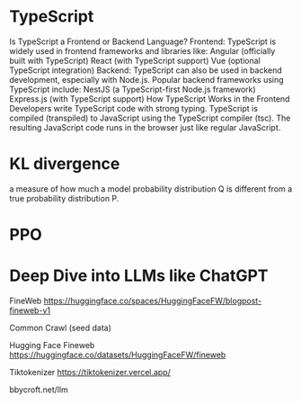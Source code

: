 # TypeScript

Is TypeScript a Frontend or Backend Language?
Frontend: TypeScript is widely used in frontend frameworks and libraries like:
Angular (officially built with TypeScript)
React (with TypeScript support)
Vue (optional TypeScript integration)
Backend: TypeScript can also be used in backend development, especially with Node.js. Popular backend frameworks using TypeScript include:
NestJS (a TypeScript-first Node.js framework)
Express.js (with TypeScript support)
How TypeScript Works in the Frontend
Developers write TypeScript code with strong typing.
TypeScript is compiled (transpiled) to JavaScript using the TypeScript compiler (tsc).
The resulting JavaScript code runs in the browser just like regular JavaScript.


# KL divergence

 a measure of how much a model probability distribution Q is different from a true probability distribution P.


 # PPO




 # Deep Dive into LLMs like ChatGPT

 FineWeb
 https://huggingface.co/spaces/HuggingFaceFW/blogpost-fineweb-v1

 Common Crawl (seed data)

 Hugging Face Fineweb  https://huggingface.co/datasets/HuggingFaceFW/fineweb

 Tiktokenizer  https://tiktokenizer.vercel.app/

 bbycroft.net/llm